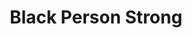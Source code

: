 ---
pid: RS506
title: Black Person Strong
location_transcription: South Philly
zipcode: '19148'
outside_phl: 
neighborhood: Whitman,Pennsport,South Philadelphia
age: '7'
age_range: 6-13
instagram: 
image_file_name: RS_506.jpg
proposal_transcription: 
topic: African Americans,Social Justice,Uplifting
topic_summary: 0, 0, 0
type: Other No Form
keywords_other: black lives matter, south philly
credit: 
image_labels: 
twitter: 
facebook: 
permalink: "/monuments/rs506/"
layout: item-page
---